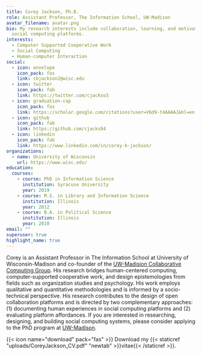 ```yaml
---
title: Corey Jackson, Ph.D.
role: Assistant Professor, The Information School, UW-Madison
avatar_filename: avatar.png
bio: My research interests include collaboration, learning, and motivation in
  social computing platforms. 
interests:
  - Computer Supported Cooperative Work
  - Social Computing
  - Human-computer Interaction
social:
  - icon: envelope
    icon_pack: fas
    link: cbjackson2@wisc.edu
  - icon: twitter
    icon_pack: fab
    link: https://twitter.com/cjackso3
  - icon: graduation-cap
    icon_pack: fas
    link: https://scholar.google.com/citations?user=V6d9-t4AAAAJ&hl=en
  - icon: github
    icon_pack: fab
    link: https://github.com/cjacks04
  - icon: linkedin
    icon_pack: fab
    link: https://www.linkedin.com/in/corey-b-jackson/
organizations:
  - name: University of Wisconsin
    url: https://www.wisc.edu/
education:
  courses:
    - course: PhD in Information Science
      institution: Syracuse University
      year: 2019
    - course: M.S. in Library and Information Science
      institution: Illinois
      year: 2012
    - course: B.A. in Political Science
      institution: Illinois
      year: 2010
email: ""
superuser: true
highlight_name: true
---
```

Corey is an Assistant Professor in The Information School at University of Wisconsin-Madison and co-founder of the [UW-Madision Collaborative Computing Group](https://collab.ischool.wisc.edu/). His research bridges human-centered computing, computer-supported cooperative work, and design epistemologies from fields such as organization studies and psychology. His work employs qualitative and quantitative methodologies and is informed by a socio-technical perspective. His research contributes to the design of open collaboration platforms and is directed by two complementary approaches: (1) documenting human experiences in social computing platforms and (2) evaluating platform affordances. If you are interested in researching, designing, and building social computing systems, please consider applying to the PhD program at [UW-Madison](https://ischool.wisc.edu/programs/phd-program/).

{{< icon name="download" pack="fas" >}} Download my {{< staticref "uploads/CoreyJackson_CV.pdf" "newtab" >}}vitae{{< /staticref >}}.
